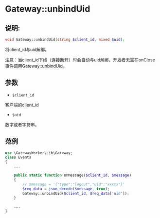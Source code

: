 # Gateway::unbindUid

## 说明:
```php
void Gateway::unbindUid(string $client_id, mixed $uid);
```

将client_id与uid解绑。

注意：当client_id下线（连接断开）时会自动与uid解绑，开发者无需在onClose事件调用Gateway::unbindUid。


## 参数

* ```$client_id```

客户端的client_id

* ```$uid```

数字或者字符串。

## 范例
```php
use \GatewayWorker\Lib\Gateway;
class Events
{
    ...

    public static function onMessage($client_id, $message)
    {
        // $message = '{"type":"logout","uid":"xxxxx"}'
        $req_data = json_decode($message, true);
        Gateway::unbindUid($client_id, $req_data['uid']);
    }

    ...
}

```
